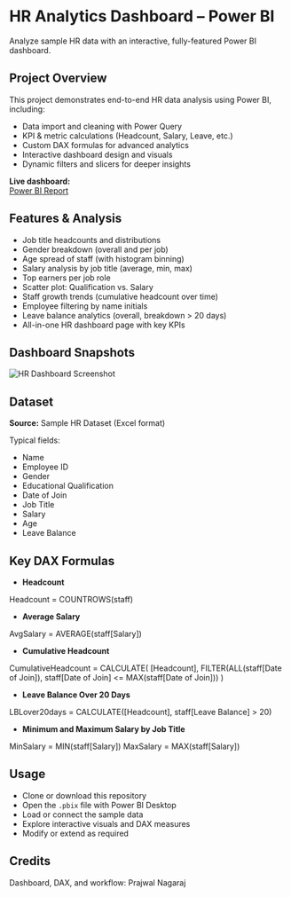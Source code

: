 # HR Analytics Dashboard – Power BI

Analyze sample HR data with an interactive, fully-featured Power BI dashboard.

## Project Overview

This project demonstrates end-to-end HR data analysis using Power BI, including:
- Data import and cleaning with Power Query
- KPI & metric calculations (Headcount, Salary, Leave, etc.)
- Custom DAX formulas for advanced analytics
- Interactive dashboard design and visuals
- Dynamic filters and slicers for deeper insights

**Live dashboard:**  
[Power BI Report](https://app.powerbi.com/groups/me/reports/8adf30c0-3ac3-4c17-9636-afe8d79ea4c6/d37e63d35ecfaf31fcc6?experience=power-bi)

## Features & Analysis

- Job title headcounts and distributions
- Gender breakdown (overall and per job)
- Age spread of staff (with histogram binning)
- Salary analysis by job title (average, min, max)
- Top earners per job role
- Scatter plot: Qualification vs. Salary
- Staff growth trends (cumulative headcount over time)
- Employee filtering by name initials
- Leave balance analytics (overall, breakdown > 20 days)
- All-in-one HR dashboard page with key KPIs

## Dashboard Snapshots

![HR Dashboard Screenshot](dashboard.jpg)

## Dataset

**Source:** Sample HR Dataset (Excel format)

Typical fields:
- Name
- Employee ID
- Gender
- Educational Qualification
- Date of Join
- Job Title
- Salary
- Age
- Leave Balance

## Key DAX Formulas

- **Headcount**
  
Headcount = COUNTROWS(staff)

- **Average Salary**
  
AvgSalary = AVERAGE(staff[Salary])

- **Cumulative Headcount**
  
CumulativeHeadcount = CALCULATE(
[Headcount],
FILTER(ALL(staff[Date of Join]), staff[Date of Join] <= MAX(staff[Date of Join]))
)

- **Leave Balance Over 20 Days**
  
LBLover20days = CALCULATE([Headcount], staff[Leave Balance] > 20)

- **Minimum and Maximum Salary by Job Title**
  
MinSalary = MIN(staff[Salary])
MaxSalary = MAX(staff[Salary])

## Usage

- Clone or download this repository
- Open the `.pbix` file with Power BI Desktop
- Load or connect the sample data
- Explore interactive visuals and DAX measures
- Modify or extend as required

## Credits

Dashboard, DAX, and workflow: Prajwal Nagaraj

